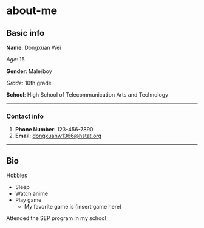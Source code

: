 # about-me

## Basic info

**Name**: Dongxuan Wei

_Age_: 15

**Gender**: Male/boy

_Grade_: 10th grade

**School**: High School of Telecommunication Arts and Technology

---
### Contact info
1. **Phone Number**: 123-456-7890
2. **Email**: dongxuanw1366@hstat.org

---

## Bio

Hobbies
* Sleep
* Watch anime
* Play game
  * My favorite game is  (insert game here)

Attended the SEP program in my school